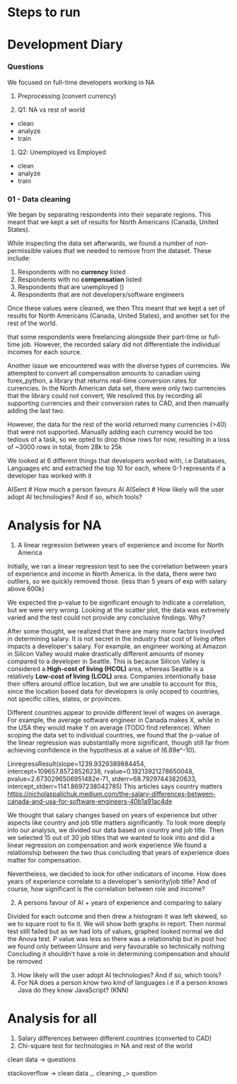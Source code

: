 # Steps to run

# Development Diary

### Questions 

We focused on full-time developers working in NA 

1) Preprocessing (convert currency)

2) Q1: NA vs rest of world 
- clean
- analyze
- train

1) Q2: Unemployed vs Employed
- clean
- analyze
- train

### 01 - Data cleaning

We began by separating respondents into their separate regions. This meant that we kept a set of results for North Americans (Canada, United States). 

While inspecting the data set afterwards, we found a number of non-permissible values that we needed to remove from the dataset. These include:

1) Respondents with no **currency** listed
2) Respondents with no **compensation** listed
3) Respondents that are unemployed ()
4) Respondents that are not developers/software engineers

Once these values were cleaned, we then This meant that we kept a set of results for North Americans (Canada, United States), and another set for the rest of the world.

that some respondents were freelancing alongside their part-time or full-time job. However, the recorded salary did not differentiate the individual incomes for each source. 

Another issue we encountered was with the diverse types of currencies. We attempted to convert all compensation amounts to canadian using forex_python, a library that returns real-time conversion rates for currencies. In the North American data set, there were only two currencies that the library could not convert; We resolved this by recording all supporting currencies and their conversion rates to CAD, and then manually adding the last two. 

However, the data for the rest of the world returned many currencies (>40) that were not supported. Manually adding each currency would be too tedious of a task, so we opted to drop those rows for now, resulting in a loss of ~3000 rows in total, from 28k to 25k 

We looked at 6 different things that developers worked with, i.e Databases, Languages etc and extracted the top 10 for each, where 0-1 represents if a developer has worked with it

AISent # How much a person favours AI
AISelect # How likely will the user adopt AI technologies? And if so, which tools?

# Analysis for NA
1. A linear regression between years of experience and income for North America 

Initially, we ran a linear regression test to see the correlation between years of experience and income in North America. In the data, there were two outliers, so we quickly removed those. (less than 5 years of exp with salary above 600k)

We expected the p-value to be significant enough to indicate a correlation, but we were very wrong. Looking at the scatter plot, the data was extremely varied and the test could not provide any conclusive findings. Why?

After some thought, we realized that there are many more factors involved in determining salary. It is not secret in the industry that cost of living often impacts a developer's salary. For example, an engineer working at Amazon in Silicon Valley would make drastically different amounts of money compared to a developer in Seattle. This is because Silicon Valley is considered a **High-cost of living (HCOL)** area, whereas Seattle is a relatively **Low-cost of living (LCOL)** area. Companies intentionally base their offers around office location, but we are unable to account for this, since the location based data for developers is only scoped to countries, not specific cities, states, or provinces.

Different countries appear to provide different level of wages on average. For example, the average software engineer in Canada makes X, while in the USA they would make Y on average (TODO find reference). When scoping the data set to individual countries, we found that the p-value of the linear regression was substantially more significant, though still far from achieving confidence in the hypothesis at a value of (6.89e^-10).

LinregressResult(slope=1239.9329389884454, intercept=109657.85728526238, rvalue=0.19213921278650048, pvalue=2.6730296506951482e-71, stderr=68.79297443820633, intercept_stderr=1141.8697238042785)
This articles says country matters
https://nicholaspalichuk.medium.com/the-salary-differences-between-canada-and-usa-for-software-engineers-40b1a91ac4de

We thought that salary changes based on years of experience but other aspects like country and job title matters significantly. 
To look more deeply into our analysis,  we divided our data based on country and job title. Then we selected 15 out of 30 job titles that we wanted to look into and did a linear regression on compensation and work experience
We found a relationship between the two thus concluding that years of experience does matter for compensation. 

Nevertheless, we decided to look for other indicators of income. How does years of experience correlate to a developer's seniority/job title? And of course, how significant is the correlation between role and income?

2. A persons favour of AI + years of experience and comparing to salary 

Divided for each outcome and then drew a histogram it was left skewed, so we to square root to fix it. We will show both graphs in report. Then normal test still failed but as we had lots of values, graphed looked normal we did the Anova test.
P value was less so there was a relationship but in post hoc we found only between Unsure and very favourable so technically nothing
Concluding it shouldn't have a role in determining compensation and should be removed 

3. How likely will the user adopt AI technologies? And if so, which tools?
4. For NA does a person know two kind of languages i.e if a person knows Java do they know JavaScript? (KNN) 

# Analysis for all
1. Salary differences between different countries (converted to CAD)
2. Chi-square test for technologies in NA and rest of the world 

<!-- stackoverflow ->  -->
clean data -> questions

stackoverflow -> clean data _. cleaning _> question



